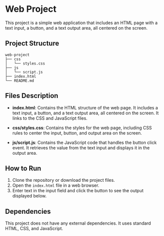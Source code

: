 # Web Project

This project is a simple web application that includes an HTML page with a text input, a button, and a text output area, all centered on the screen.

## Project Structure

```
web-project
├── css
│   └── styles.css
├── js
│   └── script.js
├── index.html
└── README.md
```

## Files Description

- **index.html**: Contains the HTML structure of the web page. It includes a text input, a button, and a text output area, all centered on the screen. It links to the CSS and JavaScript files.

- **css/styles.css**: Contains the styles for the web page, including CSS rules to center the input, button, and output area on the screen.

- **js/script.js**: Contains the JavaScript code that handles the button click event. It retrieves the value from the text input and displays it in the output area.

## How to Run

1. Clone the repository or download the project files.
2. Open the `index.html` file in a web browser.
3. Enter text in the input field and click the button to see the output displayed below.

## Dependencies

This project does not have any external dependencies. It uses standard HTML, CSS, and JavaScript.